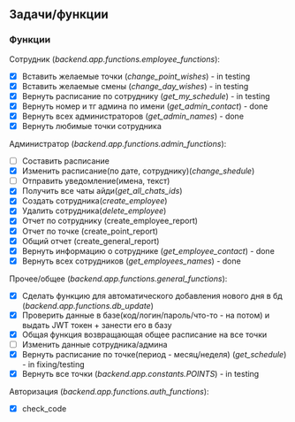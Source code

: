 ## Задачи/функции

### Функции
Сотрудник (*backend.app.functions.employee_functions*):
- [x] Вставить желаемые точки (*change_point_wishes*) - in testing
- [x] Вставить желаемые смены (*change_day_wishes*) - in testing
- [x] Вернуть расписание по сотруднику (*get_my_schedule*) - in testing
- [x] Вернуть номер и тг админа по имени (*get_admin_contact*) - done
- [x] Вернуть всех администраторов (*get_admin_names*) - done
- [x] Вернуть любимые точки сотрудника

Администратор (*backend.app.functions.admin_functions*):
- [ ] Составить расписание
- [x] Изменить расписание(по дате, сотруднику)(*change_shedule*)
- [ ] Отправить уведомление(имена, текст)
- [x] Получить все чаты айди(*get_all_chats_ids*)
- [x] Создать сотрудника(*create_employee*)
- [x] Удалить сотрудника(*delete_employee*)
- [x] Отчет по сотруднику (create_employee_report)
- [x] Отчет по точке (create_point_report)
- [x] Общий отчет (create_general_report)
- [x] Вернуть информацию о сотруднике (*get_employee_contact*) - done
- [x] Вернуть всех сотрудников (*get_employees_names*) - done

Прочее/общее (*backend.app.functions.general_functions*):
- [x] Сделать функцию для автоматического добавления нового дня в бд (*backend.app.functions.db_update*)
- [x] Проверить данные в базе(код/логин/пароль/что-то - на потом) и выдать JWT токен + занести его в базу
- [x] Общая функция возвращающая общее расписание на все точки
- [ ] Изменить данные сотрудника/админа 
- [x] Вернуть расписание по точке(период - месяц/неделя) (*get_schedule*) - in fixing/testing
- [x] Вернуть все точки (*backend.app.constants.POINTS*) - in testing

Авторизация (*backend.app.functions.auth_functions*):
- [x] check_code
